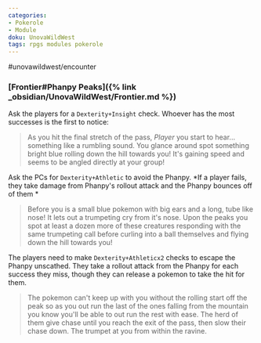 ```yaml
---
categories:
- Pokerole
- Module
doku: UnovaWildWest
tags: rpgs modules pokerole
---
```

#unovawildwest/encounter

### [Frontier#Phanpy Peaks]({% link _obsidian/UnovaWildWest/Frontier.md %})

Ask the players for a `Dexterity+Insight` check. Whoever has the most successes is the first to notice:

> As you hit the final stretch of the pass, *Player* you start to hear... something like a rumbling sound. You glance around spot something bright blue rolling down the hill towards you! It's gaining speed and seems to be angled directly at your group!


Ask the PCs for `Dexterity+Athletic` to avoid the Phanpy. *If a player fails, they take damage from Phanpy's rollout attack and the Phanpy bounces off of them *

> Before you is a small blue pokemon with big ears and a long, tube like nose! It lets out a trumpeting cry from it's nose. Upon the peaks you spot at least a dozen more of these creatures responding with the same trumpeting call before curling into a ball themselves and flying down the hill towards you!

The players need to make `Dexterity+Athleticx2` checks to escape the Phanpy unscathed. They take a rollout attack from the Phanpy for each success they miss, though they can release a pokemon to take the hit for them.

> The pokemon can't keep up with you without the rolling start off the peak so as you out run the last of the ones falling from the mountain you know you'll be able to out run the rest with ease. The herd of them give chase until you reach the exit of the pass, then slow their chase down. The trumpet at you from within the ravine. 